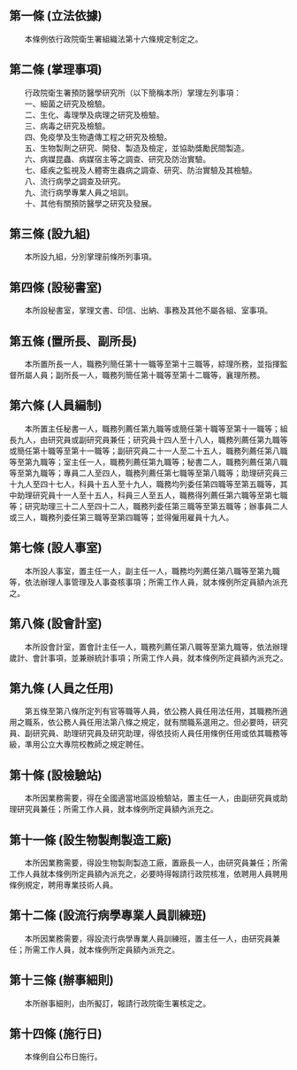 第一條 (立法依據)
-----------------
　　本條例依行政院衛生署組織法第十六條規定制定之。  


第二條 (掌理事項)
-----------------
　　行政院衛生署預防醫學研究所（以下簡稱本所）掌理左列事項：  
　　一、細菌之研究及檢驗。  
　　二、生化、毒理學及病理之研究及檢驗。  
　　三、病毒之研究及檢驗。  
　　四、免疫學及生物遺傳工程之研究及檢驗。  
　　五、生物製劑之研究、開發、製造及檢定，並協助獎勵民間製造。  
　　六、病媒昆蟲、病媒宿主等之調查、研究及防治實驗。  
　　七、瘧疾之監視及人體寄生蟲病之調查、研究、防治實驗及其檢驗。  
　　八、流行病學之調查及研究。  
　　九、流行病學專業人員之培訓。  
　　十、其他有關預防醫學之研究及發展。  


第三條 (設九組)
---------------
　　本所設九組，分別掌理前條所列事項。  


第四條 (設秘書室)
-----------------
　　本所設秘書室，掌理文書、印信、出納、事務及其他不屬各組、室事項。  


第五條 (置所長、副所長)
-----------------------
　　本所置所長一人，職務列簡任第十一職等至第十三職等，綜理所務，並指揮監督所屬人員；副所長一人，職務列簡任第十職等至第十二職等，襄理所務。  


第六條 (人員編制)
-----------------
　　本所置主任秘書一人，職務列薦任第九職等或簡任第十職等至第十一職等；組長九人，由研究員或副研究員兼任；研究員十四人至十八人，職務列薦任第九職等或簡任第十職等至第十一職等；副研究員二十一人至二十五人，職務列薦任第八職等至第九職等；室主任一人，職務列薦任第九職等；秘書二人，職務列薦任第八職等至第九職等；專員二人至四人，職務列薦任第七職等至第八職等；助理研究員三十九人至四十七人，科員十五人至十九人，職務均列委任第四職等至第五職等，其中助理研究員十一人至十五人，科員三人至五人，職務得列薦任第六職等至第七職等；研究助理三十二人至四十二人，職務列委任第三職等至第五職等；辦事員二人或三人，職務列委任第三職等至第四職等；並得僱用雇員十九人。  


第七條 (設人事室)
-----------------
　　本所設人事室，置主任一人，副主任一人，職務均列薦任第八職等至第九職等，依法辦理人事管理及人事查核事項；所需工作人員，就本條例所定員額內派充之。  


第八條 (設會計室)
-----------------
　　本所設會計室，置會計主任一人，職務列薦任第八職等至第九職等，依法辦理歲計、會計事項，並兼辦統計事項；所需工作人員，就本條例所定員額內派充之。  


第九條 (人員之任用)
-------------------
　　第五條至第八條所定列有官等職等人員，依公務人員任用法任用，其職務所適用之職系，依公務人員任用法第八條之規定，就有關職系選用之。但必要時，研究員、副研究員、助理研究員及研究助理，得依技術人員任用條例任用或依其職務等級，準用公立大專院校教師之規定聘任。  


第十條 (設檢驗站)
-----------------
　　本所因業務需要，得在全國適當地區設檢驗站，置主任一人，由副研究員或助理研究員兼任；所需工作人員，就本條例所定員額內派充之。  


第十一條 (設生物製劑製造工廠)
-----------------------------
　　本所因業務需要，得設生物製劑製造工廠，置廠長一人，由研究員兼任；所需工作人員就本條例所定員額內派充之，必要時得報請行政院核准，依聘用人員聘用條例規定，聘用專業技術人員。  


第十二條 (設流行病學專業人員訓練班)
-----------------------------------
　　本所因業務需要，得設流行病學專業人員訓練班，置主任一人，由研究員兼任；所需工作人員，就本條例所定員額內派充之。  


第十三條 (辦事細則)
-------------------
　　本所辦事細則，由所擬訂，報請行政院衛生署核定之。  


第十四條 (施行日)
-----------------
　　本條例自公布日施行。